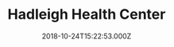 ---
date: 2018-10-24T15:22:53.000Z
title: Hadleigh Health Center
latitude: 52.04278242460923
longitude: 0.9526472708536168
category: checkin
---